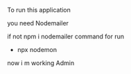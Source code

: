 To run this application 

you need Nodemailer

if not
npm i nodemailer 
command for run 
 - npx nodemon

now i m working Admin
